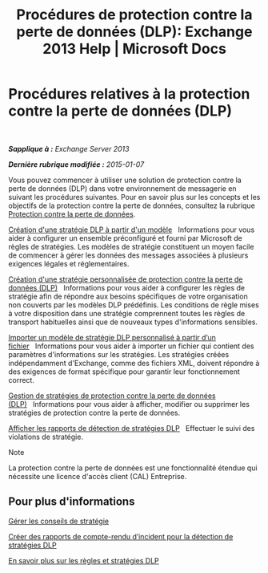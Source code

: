 ﻿---
title: 'Procédures de protection contre la perte de données (DLP): Exchange 2013 Help | Microsoft Docs'
TOCTitle: Procédures relatives à la protection contre la perte de données (DLP)
ms:assetid: e2f575aa-552e-4dcc-8d7b-1ffd697d67df
ms:mtpsurl: https://technet.microsoft.com/fr-fr/library/JJ657736(v=EXCHG.150)
ms:contentKeyID: 50479432
ms.date: 04/24/2018
mtps_version: v=EXCHG.150
ms.translationtype: HT
---

# Procédures relatives à la protection contre la perte de données (DLP)

 

_**Sapplique à :** Exchange Server 2013_

_**Dernière rubrique modifiée :** 2015-01-07_

Vous pouvez commencer à utiliser une solution de protection contre la perte de données (DLP) dans votre environnement de messagerie en suivant les procédures suivantes. Pour en savoir plus sur les concepts et les objectifs de la protection contre la perte de données, consultez la rubrique [Protection contre la perte de données](technical-overview-of-dlp-data-loss-prevention-in-exchange.md).

[Création d'une stratégie DLP à partir d'un modèle](how-to-new-dlp-data-loss-prevention-policy-template.md)   Informations pour vous aider à configurer un ensemble préconfiguré et fourni par Microsoft de règles de stratégies. Les modèles de stratégie constituent un moyen facile de commencer à gérer les données des messages associées à plusieurs exigences légales et réglementaires.

[Création d'une stratégie personnalisée de protection contre la perte de données (DLP)](create-a-custom-dlp-policy-exchange-2013-help.md)   Informations pour vous aider à configurer les règles de stratégie afin de répondre aux besoins spécifiques de votre organisation non couverts par les modèles DLP prédéfinis. Les conditions de règle mises à votre disposition dans une stratégie comprennent toutes les règles de transport habituelles ainsi que de nouveaux types d'informations sensibles.

[Importer un modèle de stratégie DLP personnalisé à partir d’un fichier](import-a-custom-dlp-policy-template-from-a-file-exchange-2013-help.md)   Informations pour vous aider à importer un fichier qui contient des paramètres d'informations sur les stratégies. Les stratégies créées indépendamment d'Exchange, comme des fichiers XML, doivent répondre à des exigences de format spécifique pour garantir leur fonctionnement correct.

[Gestion de stratégies de protection contre la perte de données (DLP)](manage-dlp-policies-exchange-2013-help.md)   Informations pour vous aider à afficher, modifier ou supprimer les stratégies de protection contre la perte de données.

[Afficher les rapports de détection de stratégies DLP](view-dlp-policy-detection-reports-exchange-2013-help.md)   Effectuer le suivi des violations de stratégie.

> [!NOTE]
> La protection contre la perte de données est une fonctionnalité étendue qui nécessite une licence d'accès client (CAL) Entreprise.


## Pour plus d'informations

[Gérer les conseils de stratégie](how-to-configure-and-manage-policy-tips-a-dlp-feature-exchange.md)

[Créer des rapports de compte-rendu d’incident pour la détection de stratégies DLP](create-incident-reports-for-dlp-policy-detections-exchange-2013-help.md)

[En savoir plus sur les règles et stratégies DLP](https://technet.microsoft.com/fr-fr/library/jj156481\(v=exchg.150\))

